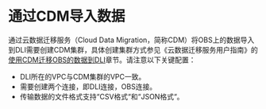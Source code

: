 # 通过CDM导入数据<a name="dli_01_0254"></a>

通过云数据迁移服务（Cloud Data Migration，简称CDM）将OBS上的数据导入到DLI需要创建CDM集群，具体创建集群方式参见《云数据迁移服务用户指南》的[使用CDM迁移OBS的数据到DLI](https://support.huaweicloud.com/usermanual-cdm/cdm_01_0080.html)章节。请注意以下关键配置：

-   DLI所在的VPC与CDM集群的VPC一致。
-   需要创建两个连接，即DLI连接，OBS连接。
-   传输数据的文件格式支持“CSV格式“和“JSON格式“。

